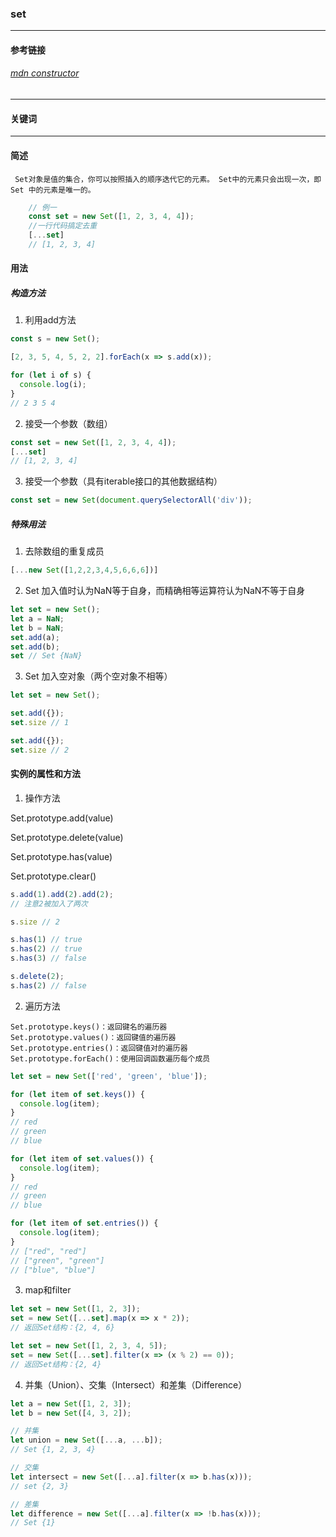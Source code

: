 ### set

-------------
#### 参考链接
###### [mdn constructor](https://developer.mozilla.org/zh-CN/docs/Web/JavaScript/Reference/Global_Objects/Set)
-------------

#### 关键词 

-------------

#### 简述
```
 Set对象是值的集合，你可以按照插入的顺序迭代它的元素。 Set中的元素只会出现一次，即 Set 中的元素是唯一的。
```

```javascript
	// 例一
	const set = new Set([1, 2, 3, 4, 4]);
	//一行代码搞定去重
	[...set]
	// [1, 2, 3, 4]
```

#### 用法

##### 构造方法

1. 利用add方法

```javascript
const s = new Set();

[2, 3, 5, 4, 5, 2, 2].forEach(x => s.add(x));

for (let i of s) {
  console.log(i);
}
// 2 3 5 4
```

2. 接受一个参数（数组）

```javascript
const set = new Set([1, 2, 3, 4, 4]);
[...set]
// [1, 2, 3, 4]
```

3. 接受一个参数（具有iterable接口的其他数据结构）

```javascript
const set = new Set(document.querySelectorAll('div'));
```


##### 特殊用法

1. 去除数组的重复成员

```javascript
[...new Set([1,2,2,3,4,5,6,6,6])]
```

2. Set 加入值时认为NaN等于自身，而精确相等运算符认为NaN不等于自身

```javascript
let set = new Set();
let a = NaN;
let b = NaN;
set.add(a);
set.add(b);
set // Set {NaN}
```

3. Set 加入空对象（两个空对象不相等）

```javascript
let set = new Set();

set.add({});
set.size // 1

set.add({});
set.size // 2
```

#### 实例的属性和方法



1. 操作方法

Set.prototype.add(value)

Set.prototype.delete(value)

Set.prototype.has(value)

Set.prototype.clear()


```javascript
s.add(1).add(2).add(2);
// 注意2被加入了两次

s.size // 2

s.has(1) // true
s.has(2) // true
s.has(3) // false

s.delete(2);
s.has(2) // false
```

2. 遍历方法

```
Set.prototype.keys()：返回键名的遍历器
Set.prototype.values()：返回键值的遍历器
Set.prototype.entries()：返回键值对的遍历器
Set.prototype.forEach()：使用回调函数遍历每个成员
```

```javascript
let set = new Set(['red', 'green', 'blue']);

for (let item of set.keys()) {
  console.log(item);
}
// red
// green
// blue

for (let item of set.values()) {
  console.log(item);
}
// red
// green
// blue

for (let item of set.entries()) {
  console.log(item);
}
// ["red", "red"]
// ["green", "green"]
// ["blue", "blue"]
```

3. map和filter

```javascript
let set = new Set([1, 2, 3]);
set = new Set([...set].map(x => x * 2));
// 返回Set结构：{2, 4, 6}

let set = new Set([1, 2, 3, 4, 5]);
set = new Set([...set].filter(x => (x % 2) == 0));
// 返回Set结构：{2, 4}
```

4. 并集（Union）、交集（Intersect）和差集（Difference）

```javascript
let a = new Set([1, 2, 3]);
let b = new Set([4, 3, 2]);

// 并集
let union = new Set([...a, ...b]);
// Set {1, 2, 3, 4}

// 交集
let intersect = new Set([...a].filter(x => b.has(x)));
// set {2, 3}

// 差集
let difference = new Set([...a].filter(x => !b.has(x)));
// Set {1}
```

